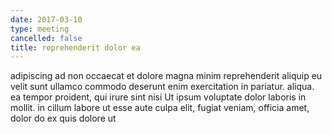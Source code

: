 ```yaml
---
date: 2017-03-10
type: meeting
cancelled: false
title: reprehenderit dolor ea
---
```

adipiscing ad non occaecat et dolore magna minim reprehenderit aliquip eu velit sunt ullamco commodo deserunt enim exercitation in pariatur. aliqua. ea tempor proident, qui irure sint nisi Ut ipsum voluptate dolor laboris in mollit. in cillum labore ut esse aute culpa elit, fugiat veniam, officia amet, dolor do ex quis dolore ut